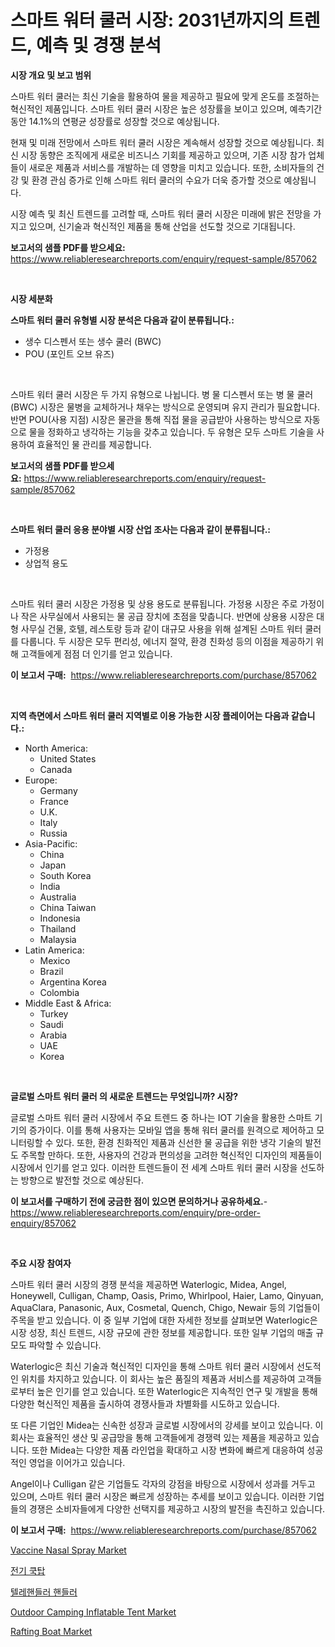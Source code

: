 <p><h1>스마트 워터 쿨러 시장: 2031년까지의 트렌드, 예측 및 경쟁 분석</h1></p><p><strong>시장 개요 및 보고 범위</strong></p>
<p><p>스마트 워터 쿨러는 최신 기술을 활용하여 물을 제공하고 필요에 맞게 온도를 조절하는 혁신적인 제품입니다. 스마트 워터 쿨러 시장은 높은 성장률을 보이고 있으며, 예측기간 동안 14.1%의 연평균 성장률로 성장할 것으로 예상됩니다. </p><p>현재 및 미래 전망에서 스마트 워터 쿨러 시장은 계속해서 성장할 것으로 예상됩니다. 최신 시장 동향은 조직에게 새로운 비즈니스 기회를 제공하고 있으며, 기존 시장 참가 업체들이 새로운 제품과 서비스를 개발하는 데 영향을 미치고 있습니다. 또한, 소비자들의 건강 및 환경 관심 증가로 인해 스마트 워터 쿨러의 수요가 더욱 증가할 것으로 예상됩니다.</p><p>시장 예측 및 최신 트렌드를 고려할 때, 스마트 워터 쿨러 시장은 미래에 밝은 전망을 가지고 있으며, 신기술과 혁신적인 제품을 통해 산업을 선도할 것으로 기대됩니다.</p></p>
<p><strong>보고서의 샘플 PDF를 받으세요:</strong> <a href="https://www.reliableresearchreports.com/enquiry/request-sample/857062">https://www.reliableresearchreports.com/enquiry/request-sample/857062</a></p>
<p>&nbsp;</p>
<p><strong>시장 세분화</strong></p>
<p><strong>스마트 워터 쿨러 유형별 시장 분석은 다음과 같이 분류됩니다.:</strong></p>
<p><ul><li>생수 디스펜서 또는 생수 쿨러 (BWC)</li><li>POU (포인트 오브 유즈)</li></ul></p>
<p>&nbsp;</p>
<p><p>스마트 워터 쿨러 시장은 두 가지 유형으로 나뉩니다. 병 물 디스펜서 또는 병 물 쿨러(BWC) 시장은 물병을 교체하거나 채우는 방식으로 운영되며 유지 관리가 필요합니다. 반면 POU(사용 지점) 시장은 물관을 통해 직접 물을 공급받아 사용하는 방식으로 자동으로 물을 정화하고 냉각하는 기능을 갖추고 있습니다. 두 유형은 모두 스마트 기술을 사용하여 효율적인 물 관리를 제공합니다.</p></p>
<p><strong>보고서의 샘플 PDF를 받으세요:</strong>&nbsp;<a href="https://www.reliableresearchreports.com/enquiry/request-sample/857062">https://www.reliableresearchreports.com/enquiry/request-sample/857062</a></p>
<p>&nbsp;</p>
<p><strong> 스마트 워터 쿨러 응용 분야별 시장 산업 조사는 다음과 같이 분류됩니다.:</strong></p>
<p><ul><li>가정용</li><li>상업적 용도</li></ul></p>
<p>&nbsp;</p>
<p><p>스마트 워터 쿨러 시장은 가정용 및 상용 용도로 분류됩니다. 가정용 시장은 주로 가정이나 작은 사무실에서 사용되는 물 공급 장치에 초점을 맞춥니다. 반면에 상용용 시장은 대형 사무실 건물, 호텔, 레스토랑 등과 같이 대규모 사용을 위해 설계된 스마트 워터 쿨러를 다룹니다. 두 시장은 모두 편리성, 에너지 절약, 환경 친화성 등의 이점을 제공하기 위해 고객들에게 점점 더 인기를 얻고 있습니다.</p></p>
<p><strong>이 보고서 구매:</strong>&nbsp; <a href="https://www.reliableresearchreports.com/purchase/857062">https://www.reliableresearchreports.com/purchase/857062</a></p>
<p>&nbsp;</p>
<p><strong>지역 측면에서 스마트 워터 쿨러 지역별로 이용 가능한 시장 플레이어는 다음과 같습니다.:</strong></p>
<p><ul>
    <li>
        North America:
        <ul>
            <li>United States</li>
            <li>Canada</li>
        </ul>
    </li>
    <li>
        Europe:
        <ul>
            <li>Germany</li>
            <li>France</li>
            <li>U.K.</li>
            <li>Italy</li>
            <li>Russia</li>
        </ul>
    </li>
    <li>
        Asia-Pacific:
        <ul>
            <li>China</li>
            <li>Japan</li>
            <li>South Korea</li>
            <li>India</li>
            <li>Australia</li>
            <li>China Taiwan</li>
            <li>Indonesia</li>
            <li>Thailand</li>
            <li>Malaysia</li>
        </ul>
    </li>
    <li>
        Latin America:
        <ul>
            <li>Mexico</li>
            <li>Brazil</li>
            <li>Argentina Korea</li>
            <li>Colombia</li>
        </ul>
    </li>
    <li>
        Middle East & Africa:
        <ul>
            <li>Turkey</li>
            <li>Saudi</li>
            <li>Arabia</li>
            <li>UAE</li>
            <li>Korea</li>
        </ul>
    </li>
    </ul></p>
<p>&nbsp;</p>
<p><strong>글로벌 스마트 워터 쿨러 의 새로운 트렌드는 무엇입니까? 시장?</strong></p>
<p><p>글로벌 스마트 워터 쿨러 시장에서 주요 트렌드 중 하나는 IOT 기술을 활용한 스마트 기기의 증가이다. 이를 통해 사용자는 모바일 앱을 통해 워터 쿨러를 원격으로 제어하고 모니터링할 수 있다. 또한, 환경 친화적인 제품과 신선한 물 공급을 위한 냉각 기술의 발전도 주목할 만하다. 또한, 사용자의 건강과 편의성을 고려한 혁신적인 디자인의 제품들이 시장에서 인기를 얻고 있다. 이러한 트렌드들이 전 세계 스마트 워터 쿨러 시장을 선도하는 방향으로 발전할 것으로 예상된다.</p></p>
<p><strong>이 보고서를 구매하기 전에 궁금한 점이 있으면 문의하거나 공유하세요.</strong>- <a href="https://www.reliableresearchreports.com/enquiry/pre-order-enquiry/857062">https://www.reliableresearchreports.com/enquiry/pre-order-enquiry/857062</a></p>
<p>&nbsp;</p>
<p><strong>주요 시장 참여자</strong></p>
<p><p>스마트 워터 쿨러 시장의 경쟁 분석을 제공하면 Waterlogic, Midea, Angel, Honeywell, Culligan, Champ, Oasis, Primo, Whirlpool, Haier, Lamo, Qinyuan, AquaClara, Panasonic, Aux, Cosmetal, Quench, Chigo, Newair 등의 기업들이 주목을 받고 있습니다. 이 중 일부 기업에 대한 자세한 정보를 살펴보면 Waterlogic은 시장 성장, 최신 트렌드, 시장 규모에 관한 정보를 제공합니다. 또한 일부 기업의 매출 규모도 파악할 수 있습니다.</p><p>Waterlogic은 최신 기술과 혁신적인 디자인을 통해 스마트 워터 쿨러 시장에서 선도적인 위치를 차지하고 있습니다. 이 회사는 높은 품질의 제품과 서비스를 제공하여 고객들로부터 높은 인기를 얻고 있습니다. 또한 Waterlogic은 지속적인 연구 및 개발을 통해 다양한 혁신적인 제품을 출시하여 경쟁사들과 차별화를 시도하고 있습니다.</p><p>또 다른 기업인 Midea는 신속한 성장과 글로벌 시장에서의 강세를 보이고 있습니다. 이 회사는 효율적인 생산 및 공급망을 통해 고객들에게 경쟁력 있는 제품을 제공하고 있습니다. 또한 Midea는 다양한 제품 라인업을 확대하고 시장 변화에 빠르게 대응하여 성공적인 영업을 이어가고 있습니다.</p><p>Angel이나 Culligan 같은 기업들도 각자의 강점을 바탕으로 시장에서 성과를 거두고 있으며, 스마트 워터 쿨러 시장은 빠르게 성장하는 추세를 보이고 있습니다. 이러한 기업들의 경쟁은 소비자들에게 다양한 선택지를 제공하고 시장의 발전을 촉진하고 있습니다.</p></p>
<p><strong>이 보고서 구매:</strong>&nbsp;&nbsp;<a href="https://www.reliableresearchreports.com/purchase/857062">https://www.reliableresearchreports.com/purchase/857062</a></p>
<p><p><a href="https://issuu.com/reportprime-2/docs/vaccine-nasal-spray-market-size-2030.pptx">Vaccine Nasal Spray Market</a></p><p><a href="https://github.com/xvz497517413/Market-Research-Report-List-1/blob/main/86046193849.md">전기 쿡탑</a></p><p><a href="https://github.com/vskv4779xr1/Market-Research-Report-List-1/blob/main/92128303850.md">텔레핸들러 핸들러</a></p><p><a href="https://github.com/BryceTownsendr/Market-Research-Report-List-4/blob/main/outdoor-camping-inflatable-tent-market.md">Outdoor Camping Inflatable Tent Market</a></p><p><a href="https://github.com/mahnoor2003/Market-Research-Report-List-3/blob/main/rafting-boat-market.md">Rafting Boat Market</a></p></p>
